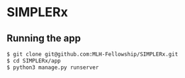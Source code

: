 # SIMPLERx
## Running the app
```bash
$ git clone git@github.com:MLH-Fellowship/SIMPLERx.git
$ cd SIMPLERx/app
$ python3 manage.py runserver
```
